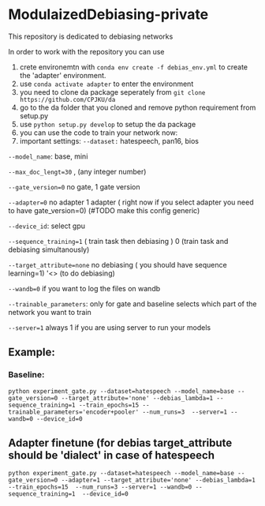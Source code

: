 # ModulaizedDebiasing-private
This repository is dedicated to debiasing networks



In order to work with the repository you can use 

1. crete environemtn with `conda env create -f debias_env.yml` to create the 'adapter' environment.
2. use `conda activate adapter` to enter the environment 
3. you need to clone da package seperately from `git clone https://github.com/CPJKU/da`
4. go to the da folder that you cloned and remove python requirement from setup.py 
5. use `python setup.py develop` to setup the da package
6. you can use the code to train your network now:
7. important settings:
`--dataset:` hatespeech, pan16, bios

`--model_name`: base, mini

`--max_doc_lengt=30` , (any integer number)

`--gate_version=0` no gate, 1 gate version 

`--adapter=0` no adapter 1 adapter ( right now if you select adapter you need to have gate_version=0) (#TODO make this config generic)

`--device_id`:  select gpu 

`--sequence_training=1` ( train task then debiasing ) 0 (train task and debiasing simultanously)

`--target_attribute=none` no debiasing ( you should have sequence learning=1) '<<name of the attribute>> (to do debiasing)

`--wandb=0` if you want to log the files on wandb

`--trainable_parameters`: only for gate and baseline selects which part of the network you want to train
  
`--server=1` always 1 if you are using server to run your models 

  
## Example:
  ### Baseline:
  `python experiment_gate.py --dataset=hatespeech --model_name=base --gate_version=0 --target_attribute='none' --debias_lambda=1 --sequence_training=1 --train_epochs=15 --trainable_parameters='encoder+pooler' --num_runs=3  --server=1 --wandb=0 --device_id=0`
  
  ## Adapter finetune (for debias target_attribute should be 'dialect' in case of hatespeech
  `python experiment_gate.py --dataset=hatespeech --model_name=base --gate_version=0 --adapter=1 --target_attribute='none' --debias_lambda=1 --train_epochs=15  --num_runs=3 --server=1 --wandb=0 --sequence_training=1  --device_id=0`

